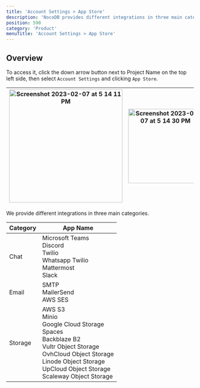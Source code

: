 ```yaml
---
title: 'Account Settings > App Store'
description: 'NocoDB provides different integrations in three main categories in App Store'
position: 590
category: 'Product'
menuTitle: 'Account Settings > App Store'
---
```


## Overview

To access it, click the down arrow button next to Project Name on the top left side, then select `Account Settings` and clicking `App Store`.

<img width="304" alt="Screenshot 2023-02-07 at 5 14 11 PM" src="https://user-images.githubusercontent.com/43586156/217380060-bc654146-233c-4f8a-9a7d-bb0d30a2eac9.png"> | <img width="200" alt="Screenshot 2023-02-07 at 5 14 30 PM" src="https://user-images.githubusercontent.com/43586156/217380195-dfe5de7f-0ad9-4af8-ba24-33805f72c32d.png">
|---|---|

We provide different integrations in three main categories.

| Category | App Name |
|---|---|
| Chat | Microsoft Teams <br/> Discord <br/> Twilio <br/> Whatsapp Twilio<br/> Mattermost<br/> Slack |
| Email | SMTP<br/> MailerSend<br/> AWS SES |
| Storage | AWS S3 <br/> Minio <br/> Google Cloud Storage <br/> Spaces <br/> Backblaze B2 <br/> Vultr Object Storage <br/> OvhCloud Object Storage <br/> Linode Object Storage <br/> UpCloud Object Storage <br/> Scaleway Object Storage |
